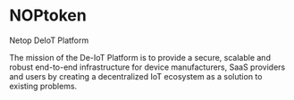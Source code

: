 # NOPtoken
Netop DeIoT Platform

The mission of the De-IoT Platform is to provide a secure, scalable and robust end-to-end infrastructure for device manufacturers, SaaS providers and users by creating a decentralized IoT ecosystem as a solution to existing problems.
